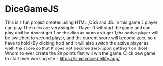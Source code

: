# DiceGameJS
This is a fun project created using HTML ,CSS and JS.
In this game 2 player can play 
The rules are  very simple -
Player 0 will start the game and can play until he dosent get 1 on the dice
as soon as it get 1,the active player will be switched to second player, and the current score will become zero, so u have to hold
(By clicking hold and it will also switch the active player as well) the score so that It does not become zero(upon getting 1 on dice).
Whom so ever create the 20 points first will win the game.
Click new game to start over
working site - https://simplydice.netlify.app/
